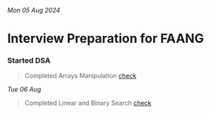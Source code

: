 _Mon 05 Aug 2024_

# Interview Preparation for FAANG

### Started DSA

> Completed Arrays Manipulation [check](./DSA/arrays/array-manipulation/main.cpp)

_Tue 06 Aug_

> Completed Linear and Binary Search [check](./DSA/arrays/searching-sorting/searching.cpp)
